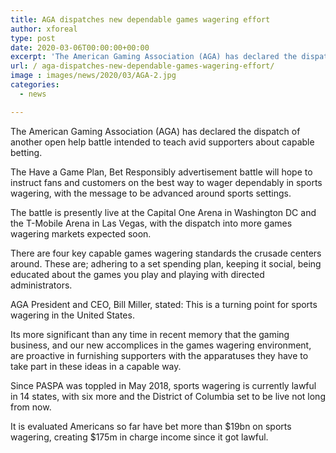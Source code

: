 ```yaml
---
title: AGA dispatches new dependable games wagering effort
author: xforeal 
type: post
date: 2020-03-06T00:00:00+00:00
excerpt: 'The American Gaming Association (AGA) has declared the dispatch of another open help battle intended to teach avid supporters about capable gambling '
url: / aga-dispatches-new-dependable-games-wagering-effort/
image : images/news/2020/03/AGA-2.jpg
categories:
  - news

---
```

The American Gaming Association (AGA) has declared the dispatch of another open help battle intended to teach avid supporters about capable betting. 

The Have a Game Plan, Bet Responsibly advertisement battle will hope to instruct fans and customers on the best way to wager dependably in sports wagering, with the message to be advanced around sports settings. 

The battle is presently live at the Capital One Arena in Washington DC and the T-Mobile Arena in Las Vegas, with the dispatch into more games wagering markets expected soon. 

There are four key capable games wagering standards the crusade centers around. These are; adhering to a set spending plan, keeping it social, being educated about the games you play and playing with directed administrators. 

AGA President and CEO, Bill Miller, stated: This is a turning point for sports wagering in the United States. 

Its more significant than any time in recent memory that the gaming business, and our new accomplices in the games wagering environment, are proactive in furnishing supporters with the apparatuses they have to take part in these ideas in a capable way. 

Since PASPA was toppled in May 2018, sports wagering is currently lawful in 14 states, with six more and the District of Columbia set to be live not long from now. 

It is evaluated Americans so far have bet more than $19bn on sports wagering, creating $175m in charge income since it got lawful.